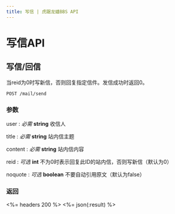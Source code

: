 ```yaml
---
title: 写信 | 虎踞龙蟠BBS API
---
```


# 写信API

## 写信/回信

当reid为0时写新信，否则回复指定信件。发信成功时返回0。

    POST /mail/send

### 参数

user
: _必需_ **string** 收信人

title
: _必需_ **string** 站内信主题

content
: _必需_ **string** 站内信内容

reid
: _可选_ **int** 不为0时表示回复此ID的站内信，否则写新信（默认为0）

noquote
: _可选_ **boolean** 不要自动引用原文（默认为false）

### 返回

<%= headers 200 %>
<%= json(:result) %>

